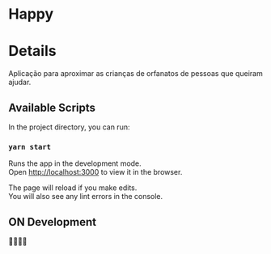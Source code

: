 # Happy

# Details
Aplicação para aproximar as crianças de orfanatos de pessoas que queiram ajudar.


## Available Scripts

In the project directory, you can run:

### `yarn start`

Runs the app in the development mode.<br />
Open [http://localhost:3000](http://localhost:3000) to view it in the browser.

The page will reload if you make edits.<br />
You will also see any lint errors in the console.


## ON Development
:construction::construction::construction::construction:
